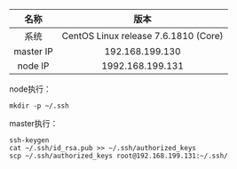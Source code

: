 名称|版本
:-:|:-:|
系统|CentOS Linux release 7.6.1810 (Core) 
master IP|192.168.199.130
node IP|1992.168.199.131

node执行：
```
mkdir -p ~/.ssh
```

master执行：
```
ssh-keygen
cat ~/.ssh/id_rsa.pub >> ~/.ssh/authorized_keys
scp ~/.ssh/authorized_keys root@192.168.199.131:~/.ssh/
```